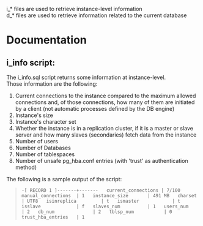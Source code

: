 i_* files are used to retrieve instance-level information  
d_* files are used to retrieve information related to the current database

# Documentation

## i_info script:

The i_info.sql script returns some information at instance-level.  
Those information are the following:  
1. Current connections to the instance compared to the maximum allowed connections and, of those connections, how many of them are initiated by a client (not automatic processes defined by the DB engine)
2. Instance's size
3. Instance's character set
4. Whether the instance is in a replication cluster, if it is a master or slave server and how many slaves (secondaries) fetch data from the instance
5. Number of users
6. Number of Databases
7. Number of tablespaces
8. Number of unsafe pg_hba.conf entries (with 'trust' as authentication method)

The following is a sample output of the script:  
> ``-[ RECORD 1 ]-------+-------  
> current_connections | 7/100  
> manual_connections  | 1  
> instance_size       | 491 MB  
> charset             | UTF8  
> isinreplica         | t  
> ismaster            | t  
> isslave             | f  
> slaves_num          | 1  
> users_num           | 2  
> db_num              | 2  
> tblsp_num           | 0  
> trust_hba_entries   | 1``

